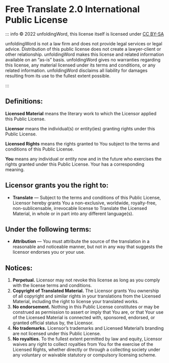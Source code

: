 
# Free Translate 2.0 International Public License

::: info © 2022 unfoldingWord, this license itself is licensed under [CC BY-SA](/licenses/cc-by-sa/)

unfoldingWord is not a law firm and does not provide legal services or legal advice. Distribution of this public license does not create a lawyer-client or other relationship. unfoldingWord makes this license and related information available on an “as-is” basis. unfoldingWord gives no warranties regarding this license, any material licensed under its terms and conditions, or any related information. unfoldingWord disclaims all liability for damages resulting from its use to the fullest extent possible.

:::


## Definitions:

__Licensed Material__ means the literary work to which the Licensor applied this Public License.

__Licensor__ means the individual(s) or entity(ies) granting rights under this Public License.

__Licensed Rights__ means the rights granted to You subject to the terms and conditions of this Public License.

__You__ means any individual or entity now and in the future who exercises the rights granted under this Public License. Your has a corresponding meaning.


## Licensor grants you the right to:

 * __Translate__ — Subject to the terms and conditions of this Public License, Licensor hereby grants You a non-exclusive, worldwide, royalty-free, non-sublicensable, irrevocable license to Translate the Licensed Material, in whole or in part into any different language(s).


## Under the following terms:

 * __Attribution__ — You must attribute the source of the translation in a reasonable and noticeable manner, but not in any way that suggests the licensor endorses you or your use.


## Notices:

 1. __Perpetual.__ Licensor may not revoke this license as long as you comply with the license terms and conditions.
 2. __Copyright of Translated Material.__ The Licensor grants You ownership of all copyright and similar rights in your translations from the Licensed Material, including the right to license your translated works.
 3. __No endorsement.__ Nothing in this Public License constitutes or may be construed as permission to assert or imply that You are, or that Your use of the Licensed Material is connected with, sponsored, endorsed, or granted official status by, the Licensor.
 4. __No trademarks.__ Licensor’s trademarks and Licensed Material’s branding are not licensed under this Public License.
 5. __No royalties.__ To the fullest extent permitted by law and equity, Licensor waives any right to collect royalties from You for the exercise of the Licensed Rights, whether directly or through a collecting society under any voluntary or waivable statutory or compulsory licensing scheme.
